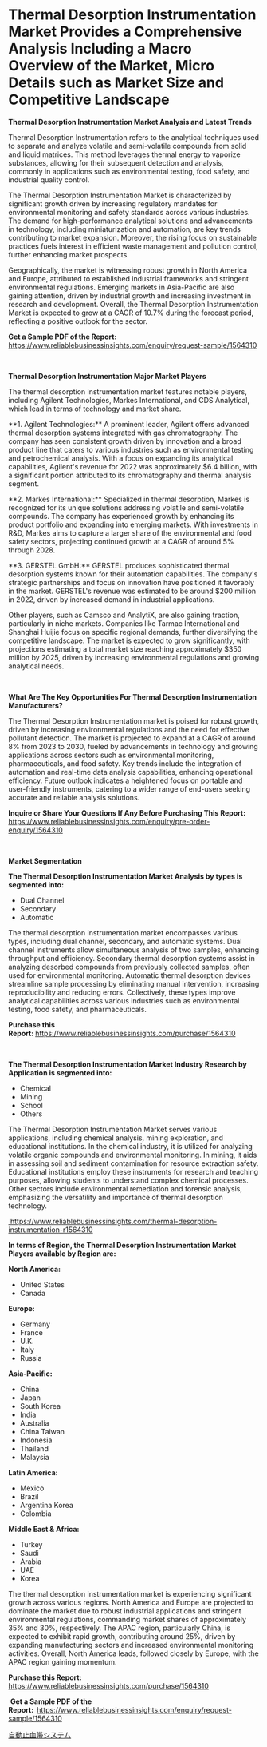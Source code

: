 <p><h1>Thermal Desorption Instrumentation Market Provides a Comprehensive Analysis Including a Macro Overview of the Market, Micro Details such as Market Size and Competitive Landscape</h1></p><p><strong>Thermal Desorption Instrumentation Market Analysis and Latest Trends</strong></p>
<p><p>Thermal Desorption Instrumentation refers to the analytical techniques used to separate and analyze volatile and semi-volatile compounds from solid and liquid matrices. This method leverages thermal energy to vaporize substances, allowing for their subsequent detection and analysis, commonly in applications such as environmental testing, food safety, and industrial quality control.</p><p>The Thermal Desorption Instrumentation Market is characterized by significant growth driven by increasing regulatory mandates for environmental monitoring and safety standards across various industries. The demand for high-performance analytical solutions and advancements in technology, including miniaturization and automation, are key trends contributing to market expansion. Moreover, the rising focus on sustainable practices fuels interest in efficient waste management and pollution control, further enhancing market prospects. </p><p>Geographically, the market is witnessing robust growth in North America and Europe, attributed to established industrial frameworks and stringent environmental regulations. Emerging markets in Asia-Pacific are also gaining attention, driven by industrial growth and increasing investment in research and development. Overall, the Thermal Desorption Instrumentation Market is expected to grow at a CAGR of 10.7% during the forecast period, reflecting a positive outlook for the sector.</p></p>
<p><strong>Get a Sample PDF of the Report:&nbsp;</strong> <a href="https://www.reliablebusinessinsights.com/enquiry/request-sample/1564310?utm_campaign=101&utm_medium=2&utm_source=Github&utm_content=ia&utm_term=27022025&utm_id=thermal-desorption-instrumentation">https://www.reliablebusinessinsights.com/enquiry/request-sample/1564310</a></p>
<p>&nbsp;</p>
<p><strong>Thermal Desorption Instrumentation Major Market Players</strong></p>
<p><p>The thermal desorption instrumentation market features notable players, including Agilent Technologies, Markes International, and CDS Analytical, which lead in terms of technology and market share.</p><p>**1. Agilent Technologies:** A prominent leader, Agilent offers advanced thermal desorption systems integrated with gas chromatography. The company has seen consistent growth driven by innovation and a broad product line that caters to various industries such as environmental testing and petrochemical analysis. With a focus on expanding its analytical capabilities, Agilent's revenue for 2022 was approximately $6.4 billion, with a significant portion attributed to its chromatography and thermal analysis segment.</p><p>**2. Markes International:** Specialized in thermal desorption, Markes is recognized for its unique solutions addressing volatile and semi-volatile compounds. The company has experienced growth by enhancing its product portfolio and expanding into emerging markets. With investments in R&D, Markes aims to capture a larger share of the environmental and food safety sectors, projecting continued growth at a CAGR of around 5% through 2028.</p><p>**3. GERSTEL GmbH:** GERSTEL produces sophisticated thermal desorption systems known for their automation capabilities. The company's strategic partnerships and focus on innovation have positioned it favorably in the market. GERSTEL's revenue was estimated to be around $200 million in 2022, driven by increased demand in industrial applications.</p><p>Other players, such as Camsco and AnalytiX, are also gaining traction, particularly in niche markets. Companies like Tarmac International and Shanghai Huijie focus on specific regional demands, further diversifying the competitive landscape. The market is expected to grow significantly, with projections estimating a total market size reaching approximately $350 million by 2025, driven by increasing environmental regulations and growing analytical needs.</p></p>
<p>&nbsp;</p>
<p><strong>What Are The Key Opportunities For Thermal Desorption Instrumentation Manufacturers?</strong></p>
<p><p>The Thermal Desorption Instrumentation market is poised for robust growth, driven by increasing environmental regulations and the need for effective pollutant detection. The market is projected to expand at a CAGR of around 8% from 2023 to 2030, fueled by advancements in technology and growing applications across sectors such as environmental monitoring, pharmaceuticals, and food safety. Key trends include the integration of automation and real-time data analysis capabilities, enhancing operational efficiency. Future outlook indicates a heightened focus on portable and user-friendly instruments, catering to a wider range of end-users seeking accurate and reliable analysis solutions.</p></p>
<p><strong>Inquire or Share Your Questions If Any Before Purchasing This Report:</strong> <a href="https://www.reliablebusinessinsights.com/enquiry/pre-order-enquiry/1564310?utm_campaign=101&utm_medium=2&utm_source=Github&utm_content=ia&utm_term=27022025&utm_id=thermal-desorption-instrumentation">https://www.reliablebusinessinsights.com/enquiry/pre-order-enquiry/1564310</a></p>
<p>&nbsp;</p>
<p><strong>Market Segmentation</strong></p>
<p><strong>The Thermal Desorption Instrumentation Market Analysis by types is segmented into:</strong></p>
<p><ul><li>Dual Channel</li><li>Secondary</li><li>Automatic</li></ul></p>
<p><p>The thermal desorption instrumentation market encompasses various types, including dual channel, secondary, and automatic systems. Dual channel instruments allow simultaneous analysis of two samples, enhancing throughput and efficiency. Secondary thermal desorption systems assist in analyzing desorbed compounds from previously collected samples, often used for environmental monitoring. Automatic thermal desorption devices streamline sample processing by eliminating manual intervention, increasing reproducibility and reducing errors. Collectively, these types improve analytical capabilities across various industries such as environmental testing, food safety, and pharmaceuticals.</p></p>
<p><strong>Purchase this Report:&nbsp;</strong><a href="https://www.reliablebusinessinsights.com/purchase/1564310?utm_campaign=101&utm_medium=2&utm_source=Github&utm_content=ia&utm_term=27022025&utm_id=thermal-desorption-instrumentation">https://www.reliablebusinessinsights.com/purchase/1564310</a></p>
<p>&nbsp;</p>
<p><strong>The Thermal Desorption Instrumentation Market Industry Research by Application is segmented into:</strong></p>
<p><ul><li>Chemical</li><li>Mining</li><li>School</li><li>Others</li></ul></p>
<p><p>The Thermal Desorption Instrumentation Market serves various applications, including chemical analysis, mining exploration, and educational institutions. In the chemical industry, it is utilized for analyzing volatile organic compounds and environmental monitoring. In mining, it aids in assessing soil and sediment contamination for resource extraction safety. Educational institutions employ these instruments for research and teaching purposes, allowing students to understand complex chemical processes. Other sectors include environmental remediation and forensic analysis, emphasizing the versatility and importance of thermal desorption technology.</p></p>
<p><a href="https://www.reliablebusinessinsights.com/thermal-desorption-instrumentation-r1564310?utm_campaign=101&utm_medium=2&utm_source=Github&utm_content=ia&utm_term=27022025&utm_id=thermal-desorption-instrumentation">&nbsp;https://www.reliablebusinessinsights.com/thermal-desorption-instrumentation-r1564310</a></p>
<p><strong>In terms of Region, the Thermal Desorption Instrumentation Market Players available by Region are:</strong></p>
<p>
    <p> <strong> North America: </strong>
        <ul>
            <li>United States</li>
            <li>Canada</li>
        </ul>
        </p> 
    <p> <strong> Europe: </strong>
        <ul>
            <li>Germany</li>
            <li>France</li>
            <li>U.K.</li>
            <li>Italy</li>
            <li>Russia</li>
        </ul>
        </p> 
    <p> <strong> Asia-Pacific: </strong>
        <ul>
            <li>China</li>
            <li>Japan</li>
            <li>South Korea</li>
            <li>India</li>
            <li>Australia</li>
            <li>China Taiwan</li>
            <li>Indonesia</li>
            <li>Thailand</li>
            <li>Malaysia</li>
        </ul>
        </p> 
    <p> <strong> Latin America: </strong>
        <ul>
            <li>Mexico</li>
            <li>Brazil</li>
            <li>Argentina Korea</li>
            <li>Colombia</li>
        </ul>
        </p> 
    <p> <strong> Middle East & Africa: </strong>
        <ul>
            <li>Turkey</li>
            <li>Saudi</li>
            <li>Arabia</li>
            <li>UAE</li>
            <li>Korea</li>
        </ul>
    </p>
    </p>
<p><p>The thermal desorption instrumentation market is experiencing significant growth across various regions. North America and Europe are projected to dominate the market due to robust industrial applications and stringent environmental regulations, commanding market shares of approximately 35% and 30%, respectively. The APAC region, particularly China, is expected to exhibit rapid growth, contributing around 25%, driven by expanding manufacturing sectors and increased environmental monitoring activities. Overall, North America leads, followed closely by Europe, with the APAC region gaining momentum.</p></p>
<p><strong>Purchase this Report: </strong><a href="https://www.reliablebusinessinsights.com/purchase/1564310?utm_campaign=101&utm_medium=2&utm_source=Github&utm_content=ia&utm_term=27022025&utm_id=thermal-desorption-instrumentation">https://www.reliablebusinessinsights.com/purchase/1564310</a></p>
<p>&nbsp;<strong>Get a Sample PDF of the Report:&nbsp;&nbsp;</strong><a href="https://www.reliablebusinessinsights.com/enquiry/request-sample/1564310?utm_campaign=101&utm_medium=2&utm_source=Github&utm_content=ia&utm_term=27022025&utm_id=thermal-desorption-instrumentation">https://www.reliablebusinessinsights.com/enquiry/request-sample/1564310</a></p>
<p><strong></strong></p>
<p><p><a href="https://github.com/lababdou/Market-Research-Report-List-6/blob/main/353447439807.md?utm_campaign=101&utm_medium=2&utm_source=Github&utm_content=ia&utm_term=27022025&utm_id=thermal-desorption-instrumentation">自動止血帯システム</a></p></p>